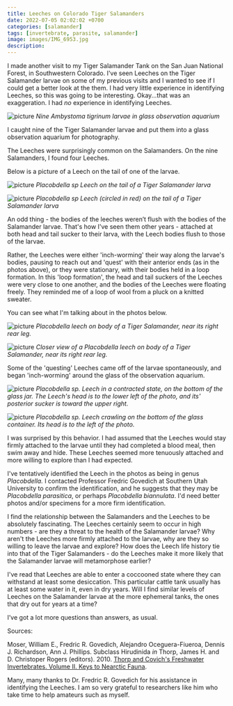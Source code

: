 ```yaml
---
title: Leeches on Colorado Tiger Salamanders
date: 2022-07-05 02:02:02 +0700
categories: [salamander]
tags: [invertebrate, parasite, salamander]
image: images/IMG_6953.jpg
description: 
---
```


I made another visit to my Tiger Salamander Tank on the San Juan National Forest, in Southwestern Colorado. I've seen Leeches on the Tiger Salamander larvae on some of my previous visits and I wanted to see if I could get a better look at the them. I had very little experience in identifying Leeches, so this was going to be interesting. Okay...that was an exaggeration. I had _no_ experience in identifying Leeches.

![picture](https://tightloop.com/blog/wp-content/uploads/2022/07/IMG_6953-1024x605.jpg?v=1657053768)
*Nine _Ambystoma tigrinum_ larvae in glass observation aquarium*

I caught nine of the Tiger Salamander larvae and put them into a glass observation aquarium for photography.

The Leeches were surprisingly common on the Salamanders. On the nine Salamanders, I found four Leeches.

Below is a picture of a Leech on the tail of one of the larvae.

![picture](images/IMG_6830-956x1024.jpg)
*_Placobdella_ sp Leech on the tail of a Tiger Salamander larva*

![picture](images/IMG_6830-arrow-956x1024.jpg)
*_Placobdella_ sp Leech (circled in red) on the tail of a Tiger Salamander larva*

An odd thing - the bodies of the leeches weren’t flush with the bodies of the Salamander larvae. That's how I've seen them other years - attached at both head and tail sucker to their larva, with the Leech bodies flush to those of the larvae.

Rather, the Leeches were either 'inch-worming' their way along the larvae's bodies, pausing to reach out and 'quest' with their anterior ends (as in the photos above), or they were stationary, with their bodies held in a loop formation. In this 'loop formation', the head and tail suckers of the Leeches were very close to one another, and the bodies of the Leeches were floating freely. They reminded me of a loop of wool from a pluck on a knitted sweater.

You can see what I'm talking about in the photos below.

![picture](images/IMG_6872-1024x701.jpg)
*_Placobdella_ leech on body of a Tiger Salamander, near its right rear leg.*

![picture](images/IMG_6861-1024x764.jpg)
*Closer view of a _Placobdella_ leech on body of a Tiger Salamander, near its right rear leg.*

Some of the 'questing' Leeches came off of the larvae spontaneously, and began 'inch-worming' around the glass of the observation aquarium.

![picture](images/IMG_6854-1024x835.jpg)
*_Placobdella sp_. Leech in a contracted state, on the bottom of the glass jar. The Leech's head is to the lower left of the photo, and its' posterior sucker is toward the upper right.*

![picture](images/IMG_6855-1024x804.jpg)
*_Placobdella sp._ Leech crawling on the bottom of the glass container. Its head is to the left of the photo.*

I was surprised by this behavior. I had assumed that the Leeches would stay firmly attached to the larvae until they had completed a blood meal, then swim away and hide. These Leeches seemed more tenuously attached and more willing to explore than I had expected.

I've tentatively identified the Leech in the photos as being in genus _Placobdella._ I contacted Professor Fredric Govedich at Southern Utah University to confirm the identification, and he suggests that they may be _Placobdella parasitica_, or perhaps _Placobdella biannulata_. I'd need better photos and/or specimens for a more firm identification.

I find the relationship between the Salamanders and the Leeches to be absolutely fascinating. The Leeches certainly seem to occur in high numbers - are they a threat to the health of the Salamander larvae? Why aren't the Leeches more firmly attached to the larvae, why are they so willing to leave the larvae and explore? How does the Leech life history tie into that of the Tiger Salamanders - do the Leeches make it more likely that the Salamander larvae will metamorphose earlier?

I've read that Leeches are able to enter a coccooned state where they can withstand at least some desiccation. This particular cattle tank usually has at least some water in it, even in dry years. Will I find similar levels of Leeches on the Salamander larvae at the more ephemeral tanks, the ones that dry out for years at a time?

I’ve got a lot more questions than answers, as usual.

Sources:

Moser, William E., Fredric R. Govedich, Alejandro Oceguera-Fiueroa, Dennis J. Richardson, Ann J. Phillips. Subclass Hirudinida _in_ Thorp, James H. and D. Christoper Rogers (editors). 2010. [Thorp and Covich's Freshwater Invertebrates. Volume II. Keys to Nearctic Fauna](https://www.researchgate.net/publication/294892107_Keys_to_Nearctic_Fauna).

Many, many thanks to Dr. Fredric R. Govedich for his assistance in identifying the Leeches. I am so very grateful to researchers like him who take time to help amateurs such as myself.
